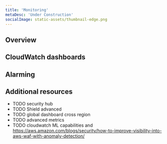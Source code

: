 ```yaml
---
title: 'Monitoring'
metaDesc: 'Under Construction'
socialImage: static-assets/thumbnail-edge.png
---
```

## Overview

## CloudWatch dashboards

## Alarming

## Additional resources
* TODO security hub
* TODO Shield advanced
* TODO global dashboard cross region
* TODO advanced metrics
* TODO cloudwatch ML capabilities and  https://aws.amazon.com/blogs/security/how-to-improve-visibility-into-aws-waf-with-anomaly-detection/